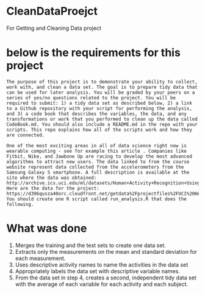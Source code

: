 # CleanDataProejct
For Getting and Cleaning Data project
# below is the requirements for this project
    The purpose of this project is to demonstrate your ability to collect, work with, and clean a data set. The goal is to prepare tidy data that can be used for later analysis. You will be graded by your peers on a series of yes/no questions related to the project. You will be required to submit: 1) a tidy data set as described below, 2) a link to a Github repository with your script for performing the analysis, and 3) a code book that describes the variables, the data, and any transformations or work that you performed to clean up the data called CodeBook.md. You should also include a README.md in the repo with your scripts. This repo explains how all of the scripts work and how they are connected.

    One of the most exciting areas in all of data science right now is wearable computing - see for example this article . Companies like Fitbit, Nike, and Jawbone Up are racing to develop the most advanced algorithms to attract new users. The data linked to from the course website represent data collected from the accelerometers from the Samsung Galaxy S smartphone. A full description is available at the site where the data was obtained:
    http://archive.ics.uci.edu/ml/datasets/Human+Activity+Recognition+Using+Smartphones
    Here are the data for the project:
    https://d396qusza40orc.cloudfront.net/getdata%2Fprojectfiles%2FUCI%20HAR%20Dataset.zip
    You should create one R script called run_analysis.R that does the following.
# What was done
   1.  Merges the training and the test sets to create one data set.
   2.  Extracts only the measurements on the mean and standard deviation for each measurement.
   3.  Uses descriptive activity names to name the activities in the data set
   4.  Appropriately labels the data set with descriptive variable names.
   5.  From the data set in step 4, creates a second, independent tidy data set with the average of each variable for each activity and each subject.
